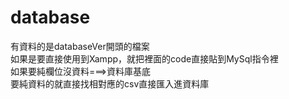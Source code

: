 # database
有資料的是databaseVer開頭的檔案
<br />
如果是要直接使用到Xampp，就把裡面的code直接貼到MySql指令裡
<br />
如果要純欄位沒資料===>資料庫基底
<br />
要純資料的就直接找相對應的csv直接匯入進資料庫
